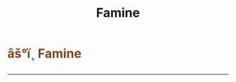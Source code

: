 ﻿---
lang: en-US
title: Famine
prev: Death
next: Pestilence
---

# <font color=#83461c>âš°ï¸ <b>Famine</b></font> <Badge text="Secondary" type="tip" vertical="middle"/>
---


